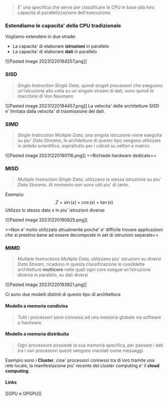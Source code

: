 >E' una specifica che serve per classificare le CPU in base alla loro capacita di parallelizzazione dell'esecuzione.

### Estendiamo le capacita' della CPU tradizionale
Vogliamo estendere in due strade: 
- La capacita' di elaborare **istruzioni** in parallelo
- La capacita' di elaborare **dati** in parallelo

![[Pasted image 20231220184257.png]]
### SISD 
>*Single Instruction Single Data*, quindi singoli processori che eseguono un'istruzione alla volta su un singolo stream di dati, sono quindi le macchine di Von Neumann

![[Pasted image 20231220184457.png]]
La velocita' delle architetture SISD e' limitata dalla velocita' di trasmissione dei dati.

### SIMD
>*Single Instruction Multiple Data*, una singola istruzione viene eseguita su piu'  *Data Streams*, le architetture di questo tipo vengono utilizzate in ambito scientifico, soprattutto per i calcoli su vettori e matrici.

![[Pasted image 20231220190116.png]]
==Richiede hardware dedicato== 

### MISD
>*Multiple Instruction Single Data*, utilizzano la stessa istruzione su piu' *Data Streams*. Al momento non sono utili piu' di tanto.

Esempio:$$Z=\sin\left(x\right)+\cos\left(x\right)+\tan\left(x\right)$$
Utilizzo lo stesso dato $x$ in piu' istruzioni diverse

![[Pasted image 20231220190825.png]]

==Non e' molto utilizzato attualmente poiche' e' difficile trovare applicazioni che si prestino bene ad essere decomposte in set di istruzioni separate==

### MIMD
>*Multiple Instructions Multiple Data*, utilizzano piu' istruzioni su diversi *Data Stream*, ricadono in questa classificazione le cosiddette architetture **multicore** nelle quali ogni core esegue un'istruzione diversa in parallelo, su dati diversi

![[Pasted image 20231220193821.png]]

Ci sono due modelli distinti di questo tipo di architettura
#### Modello a memoria condivisa
>Tutti i processori sono connessi ad una memoria globale via software o hardware.

#### Modello a memoria distribuita
>Ogni processore possiede la sua memoria specifica, per passare i dati tra i vari processori questi vengono mandati come messaggi.

Esempio sono i **Cluster**, cioe' processori connessi tra di loro tramite una rete locale, la manifestazione piu' recente del cluster computing e' il **cloud computing**.

#### Links
[[GPU e GPGPU]]